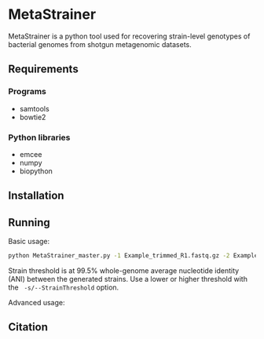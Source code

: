 # MetaStrainer

MetaStrainer is a python tool used for recovering strain-level genotypes of bacterial genomes from shotgun metagenomic datasets.

## Requirements

### Programs
- samtools
- bowtie2

### Python libraries
- emcee
- numpy
- biopython

## Installation


## Running

Basic usage:
```bash
python MetaStrainer_master.py -1 Example_trimmed_R1.fastq.gz -2 Example_trimmed_R2.fastq.gz -r Genome_fullgenome.gbff -f region -o outputfolder 
```

Strain threshold is at 99.5% whole-genome average nucleotide identity (ANI) between the generated strains.
Use a lower or higher threshold with the ``` -s/--StrainThreshold``` option.

Advanced usage:

## Citation
